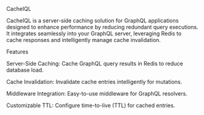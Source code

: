 CacheIQL

CacheIQL is a server-side caching solution for GraphQL applications designed to enhance performance by reducing redundant query executions. It integrates seamlessly into your GraphQL server, leveraging Redis to cache responses and intelligently manage cache invalidation.

Features

Server-Side Caching: Cache GraphQL query results in Redis to reduce database load.

Cache Invalidation: Invalidate cache entries intelligently for mutations.

Middleware Integration: Easy-to-use middleware for GraphQL resolvers.

Customizable TTL: Configure time-to-live (TTL) for cached entries.


